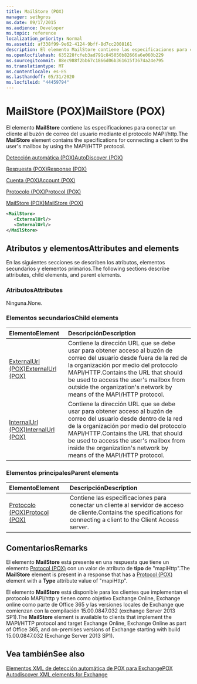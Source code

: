 ```yaml
---
title: MailStore (POX)
manager: sethgros
ms.date: 09/17/2015
ms.audience: Developer
ms.topic: reference
localization_priority: Normal
ms.assetid: af338f99-9e62-4124-9bff-8d7cc2008161
description: El elemento MailStore contiene las especificaciones para conectar un cliente al buzón de correo del usuario mediante el protocolo MAPI/HTTP.
ms.openlocfilehash: 635228fcfeb3ad791c845050b82666a6e060b229
ms.sourcegitcommit: 88ec988f2bb67c1866d06b361615f3674a24e795
ms.translationtype: MT
ms.contentlocale: es-ES
ms.lasthandoff: 05/31/2020
ms.locfileid: "44459794"
---
```

# <a name="mailstore-pox"></a><span data-ttu-id="f9810-103">MailStore (POX)</span><span class="sxs-lookup"><span data-stu-id="f9810-103">MailStore (POX)</span></span>

<span data-ttu-id="f9810-104">El elemento **MailStore** contiene las especificaciones para conectar un cliente al buzón de correo del usuario mediante el protocolo MAPI/http.</span><span class="sxs-lookup"><span data-stu-id="f9810-104">The **MailStore** element contains the specifications for connecting a client to the user's mailbox by using the MAPI/HTTP protocol.</span></span> 
  
[<span data-ttu-id="f9810-105">Detección automática (POX)</span><span class="sxs-lookup"><span data-stu-id="f9810-105">AutoDiscover (POX)</span></span>](autodiscover-pox.md)
  
[<span data-ttu-id="f9810-106">Respuesta (POX)</span><span class="sxs-lookup"><span data-stu-id="f9810-106">Response (POX)</span></span>](response-pox.md)
  
[<span data-ttu-id="f9810-107">Cuenta (POX)</span><span class="sxs-lookup"><span data-stu-id="f9810-107">Account (POX)</span></span>](account-pox.md)
  
[<span data-ttu-id="f9810-108">Protocolo (POX)</span><span class="sxs-lookup"><span data-stu-id="f9810-108">Protocol (POX)</span></span>](protocol-pox.md)
  
[<span data-ttu-id="f9810-109">MailStore (POX)</span><span class="sxs-lookup"><span data-stu-id="f9810-109">MailStore (POX)</span></span>](mailstore-pox.md)
  
```XML
<MailStore>
   <ExternalUrl/>
   <InternalUrl/>
</MailStore>
```

## <a name="attributes-and-elements"></a><span data-ttu-id="f9810-110">Atributos y elementos</span><span class="sxs-lookup"><span data-stu-id="f9810-110">Attributes and elements</span></span>

<span data-ttu-id="f9810-111">En las siguientes secciones se describen los atributos, elementos secundarios y elementos primarios.</span><span class="sxs-lookup"><span data-stu-id="f9810-111">The following sections describe attributes, child elements, and parent elements.</span></span>
  
### <a name="attributes"></a><span data-ttu-id="f9810-112">Atributos</span><span class="sxs-lookup"><span data-stu-id="f9810-112">Attributes</span></span>

<span data-ttu-id="f9810-113">Ninguna.</span><span class="sxs-lookup"><span data-stu-id="f9810-113">None.</span></span>
  
### <a name="child-elements"></a><span data-ttu-id="f9810-114">Elementos secundarios</span><span class="sxs-lookup"><span data-stu-id="f9810-114">Child elements</span></span>

|<span data-ttu-id="f9810-115">**Elemento**</span><span class="sxs-lookup"><span data-stu-id="f9810-115">**Element**</span></span>|<span data-ttu-id="f9810-116">**Descripción**</span><span class="sxs-lookup"><span data-stu-id="f9810-116">**Description**</span></span>|
|:-----|:-----|
|[<span data-ttu-id="f9810-117">ExternalUrl (POX)</span><span class="sxs-lookup"><span data-stu-id="f9810-117">ExternalUrl (POX)</span></span>](externalurl-pox.md) <br/> |<span data-ttu-id="f9810-118">Contiene la dirección URL que se debe usar para obtener acceso al buzón de correo del usuario desde fuera de la red de la organización por medio del protocolo MAPI/HTTP.</span><span class="sxs-lookup"><span data-stu-id="f9810-118">Contains the URL that should be used to access the user's mailbox from outside the organization's network by means of the MAPI/HTTP protocol.</span></span>  <br/> |
|[<span data-ttu-id="f9810-119">InternalUrl (POX)</span><span class="sxs-lookup"><span data-stu-id="f9810-119">InternalUrl (POX)</span></span>](internalurl-pox.md) <br/> |<span data-ttu-id="f9810-120">Contiene la dirección URL que se debe usar para obtener acceso al buzón de correo del usuario desde dentro de la red de la organización por medio del protocolo MAPI/HTTP.</span><span class="sxs-lookup"><span data-stu-id="f9810-120">Contains the URL that should be used to access the user's mailbox from inside the organization's network by means of the MAPI/HTTP protocol.</span></span>  <br/> |
   
### <a name="parent-elements"></a><span data-ttu-id="f9810-121">Elementos principales</span><span class="sxs-lookup"><span data-stu-id="f9810-121">Parent elements</span></span>

|<span data-ttu-id="f9810-122">**Elemento**</span><span class="sxs-lookup"><span data-stu-id="f9810-122">**Element**</span></span>|<span data-ttu-id="f9810-123">**Descripción**</span><span class="sxs-lookup"><span data-stu-id="f9810-123">**Description**</span></span>|
|:-----|:-----|
|[<span data-ttu-id="f9810-124">Protocolo (POX)</span><span class="sxs-lookup"><span data-stu-id="f9810-124">Protocol (POX)</span></span>](protocol-pox.md) <br/> |<span data-ttu-id="f9810-125">Contiene las especificaciones para conectar un cliente al servidor de acceso de cliente.</span><span class="sxs-lookup"><span data-stu-id="f9810-125">Contains the specifications for connecting a client to the Client Access server.</span></span>  <br/> |
   
## <a name="remarks"></a><span data-ttu-id="f9810-126">Comentarios</span><span class="sxs-lookup"><span data-stu-id="f9810-126">Remarks</span></span>

<span data-ttu-id="f9810-127">El elemento **MailStore** está presente en una respuesta que tiene un elemento [Protocol (POX)](protocol-pox.md) con un valor de atributo de **tipo** de "mapiHttp".</span><span class="sxs-lookup"><span data-stu-id="f9810-127">The **MailStore** element is present in a response that has a [Protocol (POX)](protocol-pox.md) element with a **Type** attribute value of "mapiHttp".</span></span> 
  
<span data-ttu-id="f9810-128">El elemento **MailStore** está disponible para los clientes que implementan el protocolo MAPI/http y tienen como objetivo Exchange Online, Exchange online como parte de Office 365 y las versiones locales de Exchange que comienzan con la compilación 15.00.0847.032 (exchange Server 2013 SP1).</span><span class="sxs-lookup"><span data-stu-id="f9810-128">The **MailStore** element is available to clients that implement the MAPI/HTTP protocol and target Exchange Online, Exchange Online as part of Office 365, and on-premises versions of Exchange starting with build 15.00.0847.032 (Exchange Server 2013 SP1).</span></span> 
  
## <a name="see-also"></a><span data-ttu-id="f9810-129">Vea también</span><span class="sxs-lookup"><span data-stu-id="f9810-129">See also</span></span>



[<span data-ttu-id="f9810-130">Elementos XML de detección automática de POX para Exchange</span><span class="sxs-lookup"><span data-stu-id="f9810-130">POX Autodiscover XML elements for Exchange</span></span>](pox-autodiscover-xml-elements-for-exchange.md)

